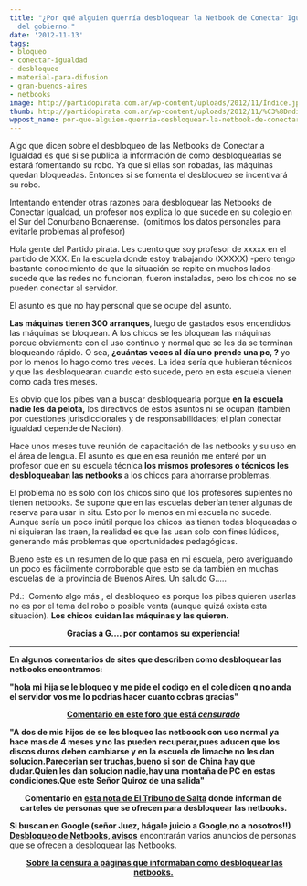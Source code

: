 ```yaml
---
title: "¿Por qué alguien querría desbloquear la Netbook de Conectar Igualdad?, las
  del gobierno."
date: '2012-11-13'
tags:
- bloqueo
- conectar-igualdad
- desbloqueo
- material-para-difusion
- gran-buenos-aires
- netbooks
image: http://partidopirata.com.ar/wp-content/uploads/2012/11/Índice.jpeg
thumb: http://partidopirata.com.ar/wp-content/uploads/2012/11/%C3%8Dndice-150x150.jpeg
wppost_name: por-que-alguien-querria-desbloquear-la-netbook-de-conectar-igualdad-las-del-gobierno
---
```


Algo que dicen sobre el desbloqueo de las Netbooks de Conectar a Igualdad es que si se publica la información de como desbloquearlas se estará fomentando su robo. Ya que si ellas son robadas, las máquinas quedan bloqueadas. Entonces si se fomenta el desbloqueo se incentivará su robo.

Intentando entender otras razones para desbloquear las Netbooks de Conectar Igualdad, un profesor nos explica lo que sucede en su colegio en el Sur del Conurbano Bonaerense.  (omitimos los datos personales para evitarle problemas al profesor)

Hola gente del Partido pirata. Les cuento que soy profesor de xxxxx en el partido de XXX. En la escuela donde estoy trabajando (XXXXX) -pero tengo bastante conocimiento de que la situación se repite en muchos lados- sucede que las redes no funcionan, fueron instaladas, pero los chicos no se pueden conectar al servidor.

El asunto es que no hay personal que se ocupe del asunto.

<strong> Las máquinas tienen 300 arranques</strong>, luego de gastados esos encendidos las máquinas se bloquean. A los chicos se les bloquean las máquinas porque obviamente con el uso continuo y normal que se les da se terminan bloqueando rápido. O sea, <strong>¿cuántas veces al día uno prende una pc, ?</strong> yo por lo menos lo hago como tres veces. La idea sería que hubieran técnicos y que las desbloquearan cuando esto sucede, pero en esta escuela vienen como cada tres meses.

Es obvio que los pibes van a buscar desbloquearla porque <strong>en la escuela nadie les da pelota,</strong> los directivos de estos asuntos ni se ocupan (también por cuestiones jurisdiccionales y de responsabilidades; el plan conectar igualdad depende de Nación).

Hace unos meses tuve reunión de capacitación de las netbooks y su uso en el área de lengua. El asunto es que en esa reunión me enteré por un profesor que en su escuela técnica <strong>los mismos profesores o técnicos les desbloqueaban las netbooks</strong> a los chicos para ahorrarse problemas.

El problema no es solo con los chicos sino que los profesores suplentes no tienen netbooks. Se supone que en las escuelas deberían tener algunas de reserva para usar in situ. Esto por lo menos en mi escuela no sucede. Aunque sería un poco inútil porque los chicos las tienen todas bloqueadas o ni siquieran las traen, la realidad es que las usan solo con fines lúdicos, generando más problemas que oportunidades pedagógicas.

Bueno este es un resumen de lo que pasa en mi escuela, pero averiguando un poco es fácilmente corroborable que esto se da también en muchas escuelas de la provincia de Buenos Aires.
Un saludo
G.....

Pd.:  Comento algo más , el desbloqueo es porque los pibes quieren usarlas no es por el tema del robo o posible venta (aunque quizá exista esta situación). <strong>Los chicos cuidan las máquinas y las quieren.</strong>
<p style="text-align: center;"><strong>Gracias a G.... por contarnos su experiencia!</strong></p>


<hr />

<strong>En algunos comentarios de sites que describen como desbloquear las netbooks encontramos:</strong>

<strong>"hola mi hija se le bloqueo y me pide el codigo en el cole dicen q no anda el servidor vos me lo podrias hacer cuanto cobras gracias"</strong>
<p style="text-align: center;"><strong><a href="http://webcache.googleusercontent.com/search?q=cache:Mcqec59zlw4J:www.cabiados.net/tecnologia/65643-guia-desbloquear-netbooks-de-el-gobierno.html+http://www.cabiados.net/tecnologia/65643-guia-desbloquear-netbooks-de-el-gobierno.html&amp;cd=1&amp;hl=es-419&amp;ct=clnk&amp;client=firefox-a" target="_blank">Comentario en este foro que está <em>censurado</em></a></strong></p>
<strong>"A dos de mis hijos de se les bloqueo las netboock con uso normal ya hace mas de 4 meses y no las pueden recuperar,pues aducen que los discos duros deben cambiarse y en la escuela de limache no les dan solucion.Parecerian ser truchas,bueno si son de China hay que dudar.Quien les dan solucion nadie,hay una montaña de PC en estas condiciones.Que este Señor Quiroz de una salida"</strong>
<p style="text-align: center;"><strong>Comentario en <a href="http://www.eltribuno.info/salta/177024-Cobran-para-desbloquear-las-netbooks-del-Gobierno.note.aspx" target="_blank">esta nota de El Tribuno de Salta</a> donde informan de carteles de personas que se ofrecen para desbloquear las netbooks.</strong></p>
<strong>Si buscan en Google (señor Juez, hágale juicio a Google,no a nosotros!!) <a href="http://www.google.com/search?q=desbloqueo%2C+netbooks%2C+avisos&amp;ie=utf-8&amp;oe=utf-8&amp;aq=t&amp;rls=org.mozilla:pt-BR:official&amp;client=firefox-a" target="_Blank">Desbloqueo de Netbooks, avisos</a></strong> encontrarán varios anuncios de personas que se ofrecen a desbloquear las Netbooks.
<p style="text-align: center;"> <strong><a href="http://partidopirata.com.ar/7349/la-informacion-sigue-queriendo-ser-libre-sobre-la-censura-a-las-paginas-que-explicaban-como-desbloquear-netbooks">Sobre la censura a páginas que informaban como desbloquear las netbooks.</a></strong></p>
